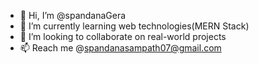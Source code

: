 - 👋 Hi, I’m @spandanaGera
- 🌱 I’m currently learning web technologies(MERN Stack)
- 💞️ I’m looking to collaborate on  real-world projects
- 📫 Reach me @spandanasampath07@gmail.com

<!---
spandanaGera/spandanaGera is a ✨ special ✨ repository because its `README.md` (this file) appears on your GitHub profile.
You can click the Preview link to take a look at your changes.
--->
